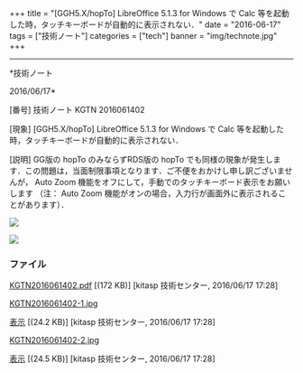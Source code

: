 ﻿+++
title = "[GGH5.X/hopTo] LibreOffice 5.1.3 for Windows で Calc 等を起動した時，タッチキーボードが自動的に表示されない．"
date = "2016-06-17"
tags = ["技術ノート"]
categories = ["tech"]
banner = "img/technote.jpg"
+++

-----------------------------------------------------------------------------------------------------------------------------

*技術ノート

2016/06/17*


[番号]
技術ノート KGTN 2016061402

[現象]
[GGH5.X/hopTo] LibreOffice 5.1.3 for Windows で Calc
等を起動した時，タッチキーボードが自動的に表示されない．

[説明]
GG版の hopTo のみならずRDS版の hopTo
でも同様の現象が発生します．この問題は，当面制限事項となります．ご不便をおかけし申し訳ございませんが，
Auto Zoom 機能をオフにして，手動でのタッチキーボード表示をお願いします
（注： Auto Zoom
機能がオンの場合，入力行が画面外に表示されることがあります）．

![](http://techreport.kitasp.net/attachments/download/2689/KGTN2016061402-1.jpg)

![](http://techreport.kitasp.net/attachments/download/2690/KGTN2016061402-2.jpg)


### ファイル

 
 


[KGTN2016061402.pdf](http://techreport.kitasp.net/attachments/download/2688/KGTN2016061402.pdf)
 [(172 KB)] [kitasp 技術センター, 2016/06/17
17:28]

[KGTN2016061402-1.jpg](http://techreport.kitasp.net/attachments/download/2689/KGTN2016061402-1.jpg)

[表示](http://techreport.kitasp.net/attachments/2689/KGTN2016061402-1.jpg "表示")
 [(24.2 KB)] [kitasp 技術センター, 2016/06/17
17:28]

[KGTN2016061402-2.jpg](http://techreport.kitasp.net/attachments/download/2690/KGTN2016061402-2.jpg)

[表示](http://techreport.kitasp.net/attachments/2690/KGTN2016061402-2.jpg "表示")
 [(24.5 KB)] [kitasp 技術センター, 2016/06/17
17:28]


 


 

